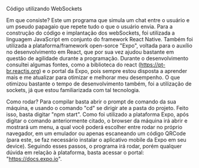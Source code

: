 
Código utilizando WebSockets

Em que consiste?
Este um programa que simula um chat entre o usuário e um pseudo papagaio que repete tudo o que o usuário envia. Para a construção do código e implantação dos webSockets,
foi utilizada a linguagem JavaScript em conjunto do framework React Native. 
Também foi utilizada a plataforma/framework open-sorce "Expo",
voltada para o auxílio no desenvolvimento em React, que por sua vez ajudou bastante em questão de agilidade durante a programação.
Durante o desenvolvimento consultei algumas fontes, como a biblioteca do react (https://pt-br.reactjs.org) e o portal da Expo, pois sempre estou disposta a aprender mais e me atualizar para otimizar e melhorar meu desempenho. O que otimizou bastante o tempo de desenvolvimento também, foi a utilização de sockets, já que estou familiarizada com tal tecnologia.

Como rodar?
Para compilar basta abrir o prompt de comando da sua máquina, e usando o comando "cd" se dirigir ate a pasta do projeto. Feito isso, basta digitar "npm start". 
Como foi utilizado a plataforma Expo, após digitar o comando anteriormente citado, 
o browser da máquina irá abrir e mostrará um menu, a qual você poderá escolher entre rodar no próprio navegador, 
em um emulador ou apenas escaneando um código QRCode (para este, se faz necessário instalar o aplicativo mobile da Expo em seu device).
Seguindo esses passos, o programa irá rodar, porém qualquer dúvida em relação à plataforma, basta acessar o portal: "https://docs.expo.io".

